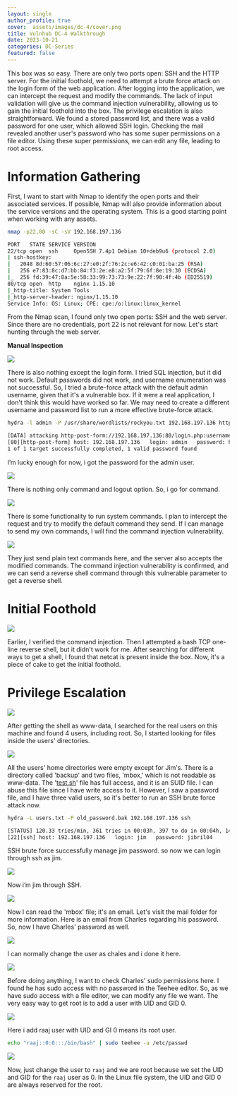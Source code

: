 ```yaml
---
layout: single
author_profile: true
cover:  assets/images/dc-4/cover.png
title: Vulnhub DC-4 Walkthrough 
date: 2023-10-21
categories: DC-Series
featured: false
---
```


This box was so easy. There are only two ports open: SSH and the HTTP server. For the initial foothold, we need to attempt a brute force attack on the login form of the web application. After logging into the application, we can intercept the request and modify the commands. The lack of input validation will give us the command injection vulnerability, allowing us to gain the initial foothold into the box. The privilege escalation is also straightforward. We found a stored password list, and there was a valid password for one user, which allowed SSH login. Checking the mail revealed another user's password who has some super permissions on a file editor. Using these super permissions, we can edit any file, leading to root access.

# Information Gathering

First, I want to start with Nmap to identify the open ports and their associated services. If possible, Nmap will also provide information about the service versions and the operating system. This is a good starting point when working with any assets.

```bash
nmap -p22,80 -sC -sV 192.168.197.136

PORT   STATE SERVICE VERSION
22/tcp open  ssh     OpenSSH 7.4p1 Debian 10+deb9u6 (protocol 2.0)
| ssh-hostkey: 
|   2048 8d:60:57:06:6c:27:e0:2f:76:2c:e6:42:c0:01:ba:25 (RSA)
|   256 e7:83:8c:d7:bb:84:f3:2e:e8:a2:5f:79:6f:8e:19:30 (ECDSA)
|_  256 fd:39:47:8a:5e:58:33:99:73:73:9e:22:7f:90:4f:4b (ED25519)
80/tcp open  http    nginx 1.15.10
|_http-title: System Tools
|_http-server-header: nginx/1.15.10
Service Info: OS: Linux; CPE: cpe:/o:linux:linux_kernel
```

From the Nmap scan, I found only two open ports: SSH and the web server. Since there are no credentials, port 22 is not relevant for now. Let's start hunting through the web server.

**Manual Inspection**

![](/assets/images/dc-4/1.png)

There is also nothing except the login form. I tried SQL injection, but it did not work. Default passwords did not work, and username enumeration was not successful. So, I tried a brute-force attack with the default admin username, given that it's a vulnerable box. If it were a real application, I don't think this would have worked so far. We may need to create a different username and password list to run a more effective brute-force attack.

```bash
hydra -l admin -P /usr/share/wordlists/rockyou.txt 192.168.197.136 http-post-form '/login.php:username=^USER^&password=^PASS^:S=command'

[DATA] attacking http-post-form://192.168.197.136:80/login.php:username=^USER^&password=^PASS^:S=command
[80][http-post-form] host: 192.168.197.136   login: admin   password: happy
1 of 1 target successfully completed, 1 valid password found
```

I’m lucky enough for now, i got the password for the admin user.

![](/assets/images/dc-4/2.png)

There is nothing only command and logout option. So, i go for command.

![](/assets/images/dc-4/3.png)

There is some functionality to run system commands. I plan to intercept the request and try to modify the default command they send. If I can manage to send my own commands, I will find the command injection vulnerability.   

![](/assets/images/dc-4/4.png)

They just send plain text commands here, and the server also accepts the modified commands. The command injection vulnerability is confirmed, and we can send a reverse shell command through this vulnerable parameter to get a reverse shell.  


# Initial Foothold

![](/assets/images/dc-4/5.png)

Earlier, I verified the command injection. Then I attempted a bash TCP one-line reverse shell, but it didn't work for me. After searching for different ways to get a shell, I found that netcat is present inside the box. Now, it's a piece of cake to get the initial foothold.  

# Privilege Escalation

![](/assets/images/dc-4/6.png)

After getting the shell as www-data, I searched for the real users on this machine and found 4 users, including root. So, I started looking for files inside the users' directories.

![](/assets/images/dc-4/7.png)

All the users' home directories were empty except for Jim's. There is a directory called 'backup' and two files, 'mbox,' which is not readable as www-data. The '[test.sh](http://test.sh/)' file has full access, and it is an SUID file. I can abuse this file since I have write access to it. However, I saw a password file, and I have three valid users, so it's better to run an SSH brute force attack now.

```bash
hydra -L users.txt -P old_password.bak 192.168.197.136 ssh

[STATUS] 120.33 tries/min, 361 tries in 00:03h, 397 to do in 00:04h, 14 active
[22][ssh] host: 192.168.197.136   login: jim   password: jibril04
```

SSH brute force successfully manage jim password. so now we can login through ssh as jim.

![](/assets/images/dc-4/8.png)

Now i’m jim through SSH.

![](/assets/images/dc-4/9.png)

Now I can read the 'mbox' file; it's an email. Let's visit the mail folder for more information. Here is an email from Charles regarding his password. So, now I have Charles' password as well.

![](/assets/images/dc-4/10.png)

I can normally change the user as chales and i done it here.

![](/assets/images/dc-4/11.png)

Before doing anything, I want to check Charles' sudo permissions here. I found he has sudo access with no password in the Teehee editor. So, as we have sudo access with a file editor, we can modify any file we want. The very easy way to get root is to add a user with UID and GID 0. 

![](/assets/images/dc-4/12.png)

Here i add raaj user with UID and GI 0 means its root user.

```bash
echo "raaj::0:0:::/bin/bash" | sudo teehee -a /etc/passwd
```

![](/assets/images/dc-4/13.png)

Now, just change the user to `raaj` and we are root because we set the UID and GID for the `raaj` user as 0. In the Linux file system, the UID and GID 0 are always reserved for the root.